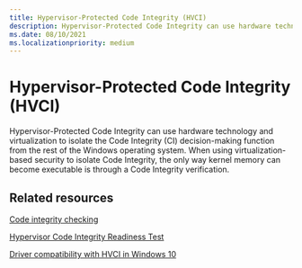 ```yaml
---
title: Hypervisor-Protected Code Integrity (HVCI) 
description: Hypervisor-Protected Code Integrity can use hardware technology and virtualization to isolate the Code Integrity (CI) decision-making function from the rest of the Windows operating system.
ms.date: 08/10/2021
ms.localizationpriority: medium
---
```


# Hypervisor-Protected Code Integrity (HVCI)

Hypervisor-Protected Code Integrity can use hardware technology and virtualization to isolate the Code Integrity (CI) decision-making function from the rest of the Windows operating system. When using virtualization-based security to isolate Code Integrity, the only way kernel memory can become executable is through a Code Integrity verification.

## Related resources

[Code integrity checking](../devtest/code-integrity-checking.md)

[Hypervisor Code Integrity Readiness Test](/windows-hardware/test/hlk/testref/b972fc52-2468-4462-9799-6a1898808c86)

[Driver compatibility with HVCI in Windows 10](https://techcommunity.microsoft.com/t5/windows-hardware-certification/driver-compatibility-with-device-guard-in-windows-10/ba-p/364865)
